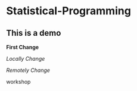 # Statistical-Programming

## This is a demo

**First Change**

*Locally Change*

*Remotely Change*

workshop